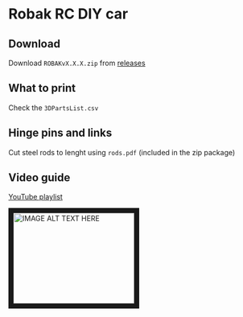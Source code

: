 # Robak RC DIY car

## Download
Download `ROBAKvX.X.X.zip` from [releases](https://github.com/robaki-dev/robak/releases)

## What to print
Check the `3DPartsList.csv`

## Hinge pins and links
Cut steel rods to lenght using `rods.pdf` (included in the zip package)

## Video guide
[YouTube playlist](https://www.youtube.com/watch?v=XfGrhaVazn8&list=PLdykdiQmspK18FzZvXmhHIBxO5Rm41mUB&index=1)

<a href="http://www.youtube.com/watch?feature=player_embedded&v=C4PIL4eQ27o
" target="_blank"><img src="http://img.youtube.com/vi/C4PIL4eQ27o/0.jpg" 
alt="IMAGE ALT TEXT HERE" width="240" height="180" border="10" /></a>

